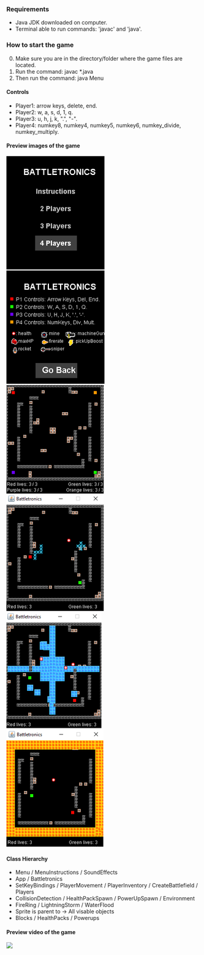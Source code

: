 ### Requirements

- Java JDK downloaded on computer.
- Terminal able to run commands: 'javac' and 'java'.

### How to start the game

0. Make sure you are in the directory/folder where the game files are located.
1. Run the command: javac \*.java
2. Then run the command: java Menu

#### Controls

- Player1: arrow keys, delete, end.
- Player2: w, a, s, d, 1, q.
- Player3: u, h, j, k, ".", "-".
- Player4: numkey8, numkey4, numkey5, numkey6, numkey_divide, numkey_multiply.

#### Preview images of the game

![Image of playing board](readmeImages/img7.png) ![Image of playing board](readmeImages/img6.png) ![Image of playing board](readmeImages/img5.png) ![Image of playing board](readmeImages/img1.png) ![Image of playing board](readmeImages/img2.png) ![Image of playing board](readmeImages/img3.png)

#### Class Hierarchy

- Menu / MenuInstructions / SoundEffects
- App / Battletronics
- SetKeyBindings / PlayerMovement / PlayerInventory / CreateBattlefield / Players
- CollisionDetection / HealthPackSpawn / PowerUpSpawn / Environment
- FireRing / LightningStorm / WaterFlood
- Sprite is parent to -> All visable objects
- Blocks / HealthPacks / Powerups

#### Preview video of the game
![](readmeImages/previewVid.gif)
